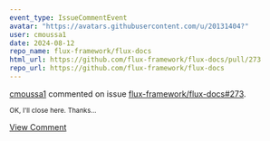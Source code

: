 ```yaml
---
event_type: IssueCommentEvent
avatar: "https://avatars.githubusercontent.com/u/20131404?"
user: cmoussa1
date: 2024-08-12
repo_name: flux-framework/flux-docs
html_url: https://github.com/flux-framework/flux-docs/pull/273
repo_url: https://github.com/flux-framework/flux-docs
---
```


<a href='https://github.com/cmoussa1' target='_blank'>cmoussa1</a> commented on issue <a href='https://github.com/flux-framework/flux-docs/pull/273' target='_blank'>flux-framework/flux-docs#273</a>.

<small>OK, I'll close here. Thanks...</small>

<a href='https://github.com/flux-framework/flux-docs/pull/273' target='_blank'>View Comment</a>